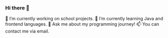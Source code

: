 ### Hi there 👋



🔭 I’m currently working on school projects.
🌱 I’m currently learning Java and frontend languages.
💬 Ask me about my programming journey!
📫 You can contact me via email.

